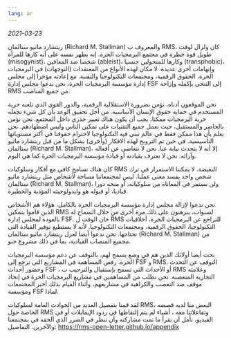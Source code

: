 ```yaml
---
lang: ar
---
```



_2021-03-23_

ريتشارد ماثيو ستالمان (Richard M. Stallman) والمعروف ب RMS، كان ولزال لوقت طويل قوة خطرة في مجتمع البرمجيات الحرة. إنه يظهر نفسه على أنه كارها للمرأة (misogynist)، شخصا ضد المعاقين (ableist)، وكارها للمتحولين جنسيا (transphobic)، وإتهامات أخرى عديدة. لا مكان لهذه الأنواع من المعتقدات (التوجهات) في البرمجيات الحرة، الحقوق الرقمية، ومجتمعات التكنولوجيا والتقنية. مع إعادته مؤخرا إلى مجلس إدارة مؤسسة البرمجيات الحرة، نحن  ندعوا مجلس إدارة FSF إلى التنحي بإكمله وإزاحة RMS من جميع المناصب.

نحن الموقعون أدناه، نؤمن بضرورة الاستقلالية الرقمية، والدور القوي الذي تلعبه حرية المستخدم في حماية حقوق الإنسان الأساسية. من أجل تحقيق الوعد بأن كل شيء تجعله حرية البرمجيات ممكنا، يجب أن يكون هناك تغيير جذري داخل المجتمع. نحن نؤمن بالحاضر والمستقبل، حيث تعمل جميع التقنيات على تمكين الناس وليس اضطهادهم. نحن نعلم بأن هذا ممكن فقط في عالم تبنى فيه التكنولوجيا لاحترام حقوقنا في أكثر مستوياتها التأسيسية. في حين تم الترويج لهذه الافكار  (وأخرى) بشكل ما من قبل ريتشارد ماثيو ستالمان (Richard M. Stallman)، إلا أنه لا يتحدث نيابة عنا. نحن لا نتغاضى عن أفعاله وآرائه. نحن لا نعترف بقيادته أو قيادة مؤسسة البرمجيات الحرة كما هي اليوم.

كان هناك تسامح كافي مع أفكار وسلوكيات RMS البغيضة. لا يمكننا الاستمرار في ترك شخص واحد يفسد معنى عملنا. ليس لمجتمعاتنا مساحة لأشخاص مثل ريتشارد ماثيو ستالمان (Richard M. Stallman)، ولن نستمر في المعاناة من سلوكياته، أو منحه دورا قياديا، أو قبوله هو وايدولوجيته المؤذية والخطيرة. 

نحن ندعوا لإزالة مجلس إدارة مؤسسة البرمجيات الحرة بالكامل، هؤلاء هم الأشخاص الذين قاموا بتمكين RMS لسنوات، يبرهنون على ذلك مرة أخرى من خلال السماح له بالعودة لمجلس إدارة FSF. حان الوقت ل RMS للتراجع عن البرمجيات الحرة، أخلاقيات التكنولوجيا، الحقوق الرقمية، ومجتمعات التكنولوجيا. لأنه لا يستطيع توفير القيادة التي نحتاجها. نحن ندعوا أيضا لعزل ريتشارد ماثيو ستالمان (Richard M. Stallman) من مجميع المنصاب القيادية، بما في ذلك مشروع جنو. 

نحث أيضا أولائك الذين هم في وضع يسمح لهم، بالتوقف عن دعم مؤسسة البرمجيات الحرة. رفض المساهمة في المشاريع التي ترجع إلى FSF و RMS. التوقف عن التحدث وحضور أحداث FSF ، أو الأحداث التي تسمح بإستقبال والترحيب ب RMS وعلامته التجارية المتعصبة. نحن نطلب من المساهمين في مشاريع البرمجيات الحرة في إتخاذ موقف ضد التعصب والكراهية في مشاريعهم، وأثناء القيام بذلك أخبر المجتمعات ومؤسسة FSF لماذا.

لقد قمنا بتفصيل العديد من الحوادث العامة لسلوكيات RMS، البعض منا لديه قصصه الخاصة حول RMS وتفاعلاتنا معه
، أشياء لم يتم إلتقاطها في ردود الإيمايلات أو في الفيديو، نأمل أن تقرأ ما تمت مشاركته وأن تنظر في الضرر الذي ألحقه في بمجتمعنا والآخرين.
التفاصيل: https://rms-open-letter.github.io/appendix


